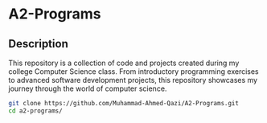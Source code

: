 # A2-Programs

## Description
This repository is a collection of code and projects created during my college Computer Science class. From introductory programming exercises to advanced software development projects, this repository showcases my journey through the world of computer science.


```bash
git clone https://github.com/Muhammad-Ahmed-Qazi/A2-Programs.git
cd a2-programs/
